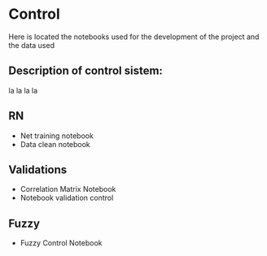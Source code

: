 # Control
Here is located the notebooks used for the development of the project and the data used

## Description of control sistem:
la la la la

## RN
- Net training notebook
- Data clean notebook
## Validations
- Correlation Matrix Notebook
- Notebook validation control
## Fuzzy
- Fuzzy Control Notebook
